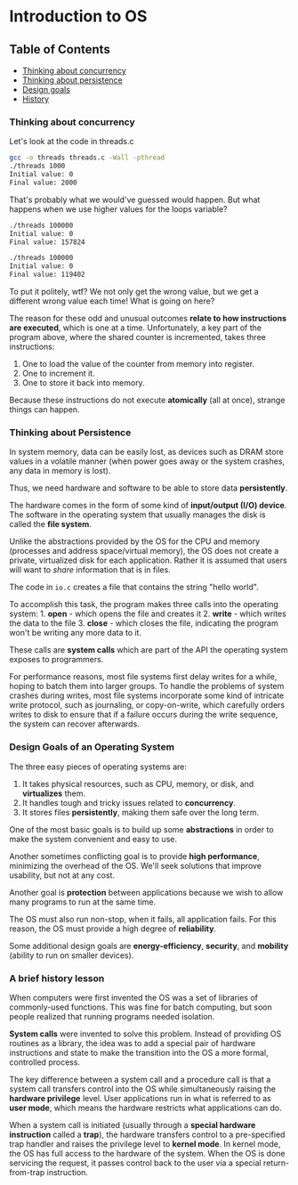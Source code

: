 # Introduction to OS

## Table of Contents
* [Thinking about concurrency](#thinking-about-concurrency)
* [Thinking about persistence](#thinking-about-persistence)
* [Design goals](#design-goals-of-an-operating-system)
* [History](#a-brief-history-lesson)

### Thinking about concurrency

Let's look at the code in threads.c

```bash
gcc -o threads threads.c -Wall -pthread
./threads 1000                                               
Initial value: 0
Final value: 2000
```

That's probably what we would've guessed would happen. But what happens when we use higher values for the loops variable?

```bash
./threads 100000                                               
Initial value: 0
Final value: 157824

./threads 100000                                               
Initial value: 0
Final value: 119402
```

To put it politely, wtf? We not only get the wrong value, but we get a different wrong value each time! What is going on here?

The reason for these odd and unusual outcomes **relate to how instructions are executed**, which is one at a time.  Unfortunately, a key part of the program above, where the shared counter is incremented, takes three instructions:

1. One to load the value of the counter from memory into register.
2. One to increment it.
3. One to store it back into memory.

Because these instructions do not execute **atomically** (all at once), strange things can happen. 

### Thinking about Persistence

In system memory, data can be easily lost, as devices such as DRAM store values in a volatile manner (when power goes away or the system crashes, any data in memory is lost).

Thus, we need hardware and software to be able to store data **persistently**. 

The hardware comes in the form of some kind of **input/output (I/O) device**. The software in the operating system that usually manages the disk is called the **file system**.

Unlike the abstractions provided by the OS for the CPU and memory (processes and address space/virtual memory), the OS does not create a private, virtualized disk for each application. Rather it is assumed that users will want to *share* information that is in files. 

The code in `io.c` creates a file that contains the string "hello world".

To accomplish this task, the program makes three calls into the operating system:
    1. **open** - which opens the file and creates it
    2. **write** -  which writes the data to the file
    3. **close** - which closes the file, indicating the program won't be writing any more data to it. 

These calls are **system calls** which are part of the API the operating system exposes to programmers.

For performance reasons, most file systems first delay writes for a while, hoping to batch them into larger groups. To handle the problems of system crashes during writes, most file systems incorporate some kind of intricate write protocol, such as journaling, or copy-on-write, which carefully orders writes to disk to ensure that if a failure occurs during the write sequence, the system can recover afterwards. 

### Design Goals of an Operating System

The three easy pieces of operating systems are:
1. It takes physical resources, such as CPU, memory, or disk, and **virtualizes** them.
2. It handles tough and tricky issues related to **concurrency**.
3. It stores files **persistently**, making them safe over the long term. 

One of the most basic goals is to build up some **abstractions** in order to make the system convenient and easy to use.

Another sometimes conflicting goal is to provide **high performance**, minimizing the overhead of the OS.  We'll seek solutions that improve usability, but not at any cost. 

Another goal is **protection** between applications because we wish to allow many programs to run at the same time. 

The OS must also run non-stop, when it fails, all application fails. For this reason, the OS must provide a high degree of **reliability**. 

Some additional design goals are **energy-efficiency**, **security**, and **mobility** (ability to run on smaller devices).

### A brief history lesson

When computers were first invented the OS was a set of libraries of commonly-used functions. This was fine for batch computing, but soon people realized that running programs needed isolation. 

**System calls** were invented to solve this problem. Instead of providing OS routines as a library, the idea was to add a special pair of hardware instructions and state to make the transition into the OS a more formal, controlled process.

The key difference between a system call and a procedure call is that a system call transfers control into the OS while simultaneously raising the **hardware privilege** level. User applications run in what is referred to as **user mode**, which means the hardware restricts what applications can do. 

When a system call is initiated (usually through a **special hardware instruction** called a **trap**), the hardware transfers control to a pre-specified trap handler and raises the privilege level to **kernel mode**. In kernel mode, the OS has full access to the hardware of the system. When the OS is done servicing the request, it passes control back to the user via a special return-from-trap instruction.


